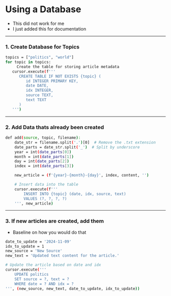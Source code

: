 # Using a Database

- This did not work for me
- I just added this for documentation

---

### 1. Create Database for Topics

```bash
topics = ["politics", "world"]
for topic in topics:
     Create the table for storing article metadata
   cursor.execute(f'''
      CREATE TABLE IF NOT EXISTS {topic} (
         id INTEGER PRIMARY KEY,
         date DATE,
         idx INTEGER,
         source TEXT,
         text TEXT
      )
   ''')
```

---

### 2. Add Data thats already been created

```bash
def add(source, topic, filename):
    date_str = filename.split('.')[0]  # Remove the .txt extension
    date_parts = date_str.split('_')  # Split by underscore
    year = int(date_parts[0])
    month = int(date_parts[1])
    day = int(date_parts[2])
    index = int(date_parts[3])

    new_article = (f'{year}-{month}-{day}', index, content, '')

    # Insert data into the table
    cursor.execute(f'''
        INSERT INTO {topic} (date, idx, source, text)
        VALUES (?, ?, ?, ?)
    ''', new_article)
```

---

### 3. If new articles are created, add them

- Baseline on how you would do that

```bash
date_to_update = '2024-11-09'
idx_to_update = 1
new_source = 'New Source'
new_text = 'Updated text content for the article.'

# Update the article based on date and idx
cursor.execute('''
    UPDATE politics
    SET source = ?, text = ?
    WHERE date = ? AND idx = ?
''', (new_source, new_text, date_to_update, idx_to_update))
```
